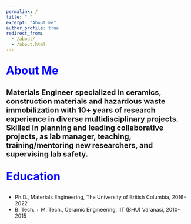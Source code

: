 ```yaml
---
permalink: /
title: " "
excerpt: "About me"
author_profile: true
redirect_from:
  - /about/
  - /about.html
---
```


<p style="text-align:left; color:Blue; font-size:30px; font-weight:bold;"> About Me </p>

<p style="text-align:left; font-size:20px; font-weight:bold;"> Materials Engineer specialized in ceramics, construction materials and hazardous waste immobilization with 10+ years of research experience in diverse multidisciplinary projects. Skilled in planning and leading collaborative projects, as lab manager, teaching, training/mentoring new researchers, and supervising lab safety. </p>



<p style="text-align:left; color:Blue; font-size:30px; font-weight:bold;"> Education </p>

* Ph.D., Materials Engineering, The University of British Columbia, 2016-2022
* B. Tech. + M. Tech., Ceramic Engineering, IIT (BHU) Varanasi, 2010-2015

